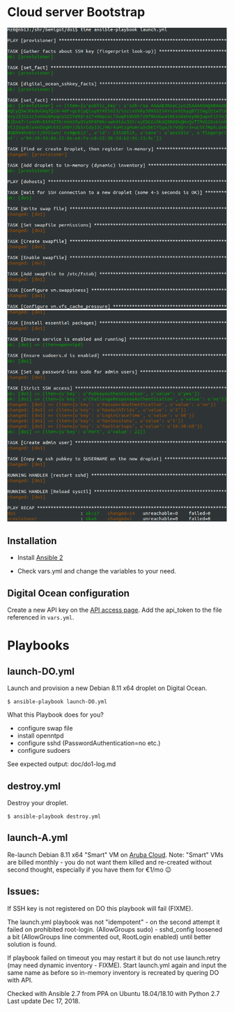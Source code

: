 Cloud server Bootstrap
=======================

![launch.yml playbook starts](/doc/do1-start.png?raw=true)
![launch.yml playbook finishes](/doc/do1-finish.png?raw=true)

Installation
------------

* Install [Ansible 2](http://docs.ansible.com/ansible/intro_installation.html)

* Check vars.yml and change the variables to your need.


Digital Ocean configuration
---------------------------

Create a new API key on the [API access page](https://cloud.digitalocean.com/api_access). 
Add the api_token to the file referenced in `vars.yml`.


Playbooks
=========

launch-DO.yml
----------

Launch and provision a new Debian 8.11 x64 droplet on Digital Ocean.

```
$ ansible-playbook launch-DO.yml
```

What this Playbook does for you?

- configure swap file
- install openntpd
- configure sshd (PasswordAuthentication=no etc.)
- configure sudoers

See expected output: doc/do1-log.md

destroy.yml
-----------

Destroy your droplet.

```
$ ansible-playbook destroy.yml
```

launch-A.yml
----------

Re-launch Debian 8.11 x64 "Smart" VM on
[Aruba Cloud](https://www.arubacloud.com/vps/virtual-private-server-range.aspx).
Note: "Smart" VMs are billed monthly - you do not want them killed and re-created
without second thought, especially if you have them for €1/mo :wink:

Issues:
-----

If SSH key is not registered on DO this playbook will fail (FIXME).

The launch.yml playbook was not "idempotent" - on the second attempt it failed on prohibited root-login.
(AllowGroups sudo) - sshd_config loosened a bit (AllowGroups line commented out, RootLogin enabled) until better solution is found.

If playbook failed on timeout you may restart it but do not use launch.retry (may need dynamic inventory - FIXME).
Start launch.yml again and input the same name as before so in-memory inventory is recreated by quering DO with API.

Checked with Ansible 2.7 from PPA on Ubuntu 18.04/18.10 with Python 2.7
Last update Dec 17, 2018.
